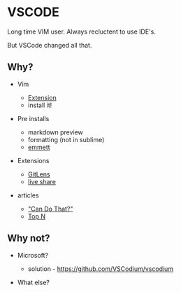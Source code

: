 # VSCODE

Long time VIM user. Always recluctent to use IDE's.

But VSCode changed all that.

## Why?

* Vim
    * [Extension](https://marketplace.visualstudio.com/items?itemName=vscodevim.vim)
    * install it!

* Pre installs
    * markdown preview
    * formatting (not in sublime)
    * [emmett](https://code.visualstudio.com/docs/editor/emmet)

* Extensions
    * [GitLens](https://marketplace.visualstudio.com/items?itemName=eamodio.gitlens)
    * [live share](https://marketplace.visualstudio.com/items?itemName=MS-vsliveshare.vsliveshare)

* articles
    * ["Can Do That?"](https://vscodecandothat.com/)
    * [Top N](https://scotch.io/bar-talk/22-best-visual-studio-code-extensions-for-web-development)

## Why not?

* Microsoft?

  * solution - https://github.com/VSCodium/vscodium

* What else?
